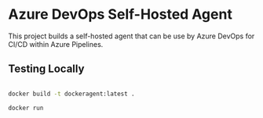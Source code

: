 # Azure DevOps Self-Hosted Agent

This project builds a self-hosted agent that can be use by Azure DevOps for CI/CD within Azure Pipelines.

## Testing Locally

```bash

docker build -t dockeragent:latest .

docker run

```
